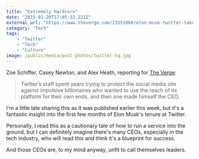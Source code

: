 ```yaml
---
title: "Extremely Hardcore"
date: "2023-01-20T17:05:32.221Z"
external_url: "https://www.theverge.com/23551060/elon-musk-twitter-takeover-layoffs-workplace-salute-emoji"
category: "Tech"
tags:
    - "Twitter"
    - "Tech"
    - "Culture"
image: /public/media/post-photos/twitter-hq.jpg
---
```


Zoe Schiffer, Casey Newton, and Alex Heath, reporting for [The Verge](https://www.theverge.com/23551060/elon-musk-twitter-takeover-layoffs-workplace-salute-emoji):

> Twitter’s staff spent years trying to protect the social media site against impulsive billionaires who wanted to use the reach of its platform for their own ends, and then one made himself the CEO.

I'm a little late sharing this as it was published earlier this week, but it's a fantastic insight into the first few months of Elon Musk's tenure at Twitter. 

Personally, I read this as a cautionary tale of how to run a service into the ground, but I can definitely imagine there's many CEOs, especially in the tech industry, who will read this and think it's a blueprint for success.

And those CEOs are, to my mind anyway, unfit to call themselves leaders.
